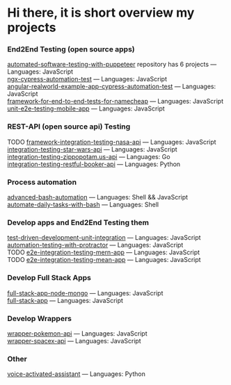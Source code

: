 # Hi there, it is short overview my projects 

### End2End Testing (open source apps)
[automated-software-testing-with-puppeteer](https://github.com/SashaJson/automated-software-testing-with-puppeteer) repository has 6 projects — Languages: JavaScript \
[ngx-cypress-automation-test](https://github.com/SashaJson/ngx-cypress-automation-test) — Languages: JavaScript \
[angular-realworld-example-app-cypress-automation-test](https://github.com/SashaJson/angular-realworld-example-app-cypress-automation-test) — Languages: JavaScript \
[framework-for-end-to-end-tests-for-namecheap](https://github.com/SashaJson/end-to-end-tests-for-namecheap) — Languages: JavaScript \
[unit-e2e-testing-mobile-app](https://github.com/SashaJson/unit-e2e-testing-mobile-app) — Languages: JavaScript

### REST-API (open source api) Testing
TODO [framework-integration-testing-nasa-api](https://github.com/SashaJson/integration-testing-nasa-api) — Languages: JavaScript \
[integration-testing-star-wars-api](https://github.com/SashaJson/integration-testing-star-wars-api) — Languages: JavaScript \
[integration-testing-zippopotam.us-api](https://github.com/SashaJson/integration-testing-zippopotam.us-api) — Languages: Go \
[integration-testing-restful-booker-api](https://github.com/SashaJson/integration-testing-restful-booker-api) — Languages: Python

### Process automation
[advanced-bash-automation](https://github.com/SashaJson/advanced-bash-automation) — Languages: Shell && JavaScript \
[automate-daily-tasks-with-bash](https://github.com/SashaJson/automate-daily-tasks-with-bash) — Languages: Shell 

### Develop apps and End2End Testing them
[test-driven-development-unit-integration](https://github.com/SashaJson/test-driven-development-unit-integration) — Languages: JavaScript \
[automation-testing-with-protractor](https://github.com/SashaJson/automation-testing-with-protractor) — Languages: JavaScript \
TODO [e2e-integration-testing-mern-app](https://github.com/SashaJson/e2e-integration-testing-mern-app) — Languages: JavaScript \
TODO [e2e-integration-testing-mean-app](https://github.com/SashaJson/e2e-integration-testing-mean-app) — Languages: JavaScript 

### Develop Full Stack Apps
[full-stack-app-node-mongo](https://github.com/SashaJson/full-stack-app-node-mongo) — Languages: JavaScript \
[full-stack-app](https://github.com/SashaJson/full-stack-app) — Languages: JavaScript 

### Develop Wrappers
[wrapper-pokemon-api](https://github.com/SashaJson/wrapper-pokemon-api) — Languages: JavaScript \
[wrapper-spacex-api](https://github.com/SashaJson/wrapper-spacex-api) — Languages: JavaScript 

### Other
[voice-activated-assistant](https://github.com/SashaJson/voice-activated-assistant) — Languages: Python 
